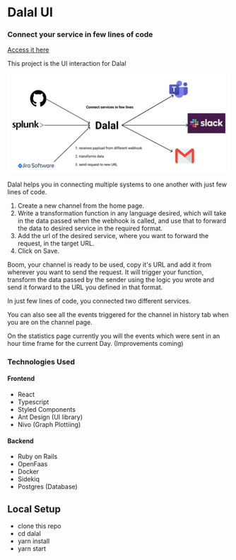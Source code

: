 # Dalal UI
### Connect your service in few lines of code
[Access it here](https://master.d2r6jsqlksznst.amplifyapp.com/)

This project is the UI interaction for Dalal

![alt text](src/assets/logo.png "Logo")

Dalal helps you in connecting multiple systems to one another with just few lines of code.

1. Create a new channel from the home page.
3. Write a transformation function in any language desired, which will take in the data passed when the webhook is called, and use that to forward the data to desired service in the required format.
4. Add the url of the desired service, where you want to forward the request, in the target URL.
5. Click on Save.

Boom, your channel is ready to be used, copy it's URL and add it from wherever you want to send the request. It will trigger your function, transform the data passed by the sender using the logic you wrote and send it forward to the URL you defined in that format.

In just few lines of code, you connected two different services.

You can also see all the events triggered for the channel in history tab when you are on the channel page.

On the statistics page currently you will the events which were sent in an hour time frame for the current Day. (Improvements coming)

### Technologies Used
#### Frontend
- React
- Typescript
- Styled Components
- Ant Design (UI library)
- Nivo (Graph Plottiing)

#### Backend
- Ruby on Rails
- OpenFaas
- Docker
- Sidekiq
- Postgres (Database)

## Local Setup
- clone this repo
- cd dalal
- yarn install
- yarn start






